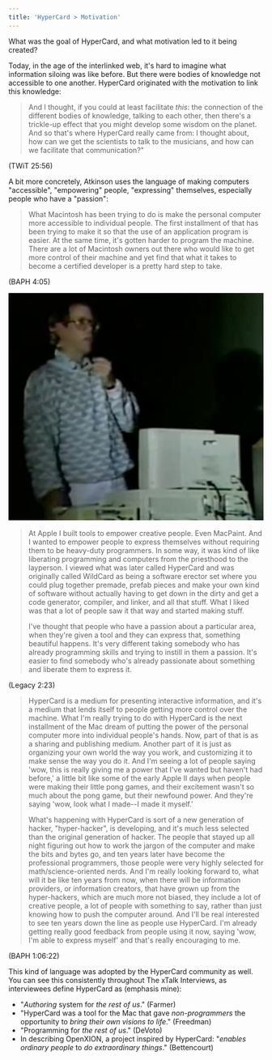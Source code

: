 ```yaml
---
title: 'HyperCard > Motivation'
---
```


What was the goal of HyperCard, and what motivation led to it being created?

Today, in the age of the interlinked web, it's hard to imagine what information siloing was like before. But there were bodies of knowledge not accessible to one another. HyperCard originated with the motivation to link this knowledge:

> And I thought, if you could at least facilitate *this*: the connection of the different bodies of knowledge, talking to each other, then there's a trickle-up effect that you might develop some wisdom on the planet. And so that's where HyperCard really came from: I thought about, how can we get the scientists to talk to the musicians, and how can we facilitate that communication?"

(TWiT 25:56)

A bit more concretely, Atkinson uses the language of making computers "accessible", "empowering" people, "expressing" themselves, especially people who have a "passion":

> What Macintosh has been trying to do is make the personal computer more accessible to individual people. The first installment of that has been trying to make it so that the use of an application program is easier. At the same time, it's gotten harder to program the machine. There are a lot of Macintosh owners out there who would like to get more control of their machine and yet find that what it takes to become a certified developer is a pretty hard step to take.

(BAPH 4:05)

![Photo of Bill Atkinson introducing HyperCard in 1987](../assets/images/hypercard/motivation/bill-atkinson-1987.jpg)

> At Apple I built tools to empower creative people. Even MacPaint. And I wanted to empower people to express themselves without requiring them to be heavy-duty programmers. In some way, it was kind of like liberating programming and computers from the priesthood to the layperson. I viewed what was later called HyperCard and was originally called WildCard as being a software erector set where you could plug together premade, prefab pieces and make your own kind of software without actually having to get down in the dirty and get a code generator, compiler, and linker, and all that stuff. What I liked was that a lot of people saw it that way and started making stuff.
>
> I've thought that people who have a passion about a particular area, when they're given a tool and they can express that, something beautiful happens. It's very different taking somebody who has already programming skills and trying to instill in them a passion. It's easier to find somebody who's already passionate about something and liberate them to express it.

(Legacy 2:23)

> HyperCard is a medium for presenting interactive information, and it's a medium that lends itself to people getting more control over the machine. What I'm really trying to do with HyperCard is the next installment of the Mac dream of putting the power of the personal computer more into individual people's hands. Now, part of that is as a sharing and publishing medium. Another part of it is just as organizing your own world the way you work, and customizing it to make sense the way you do it. And I'm seeing a lot of people saying 'wow, this is really giving me a power that I've wanted but haven't had before,' a little bit like some of the early Apple II days when people were making their little pong games, and their excitement wasn't so much about the pong game, but their newfound power. And they're saying 'wow, look what I made--I made it myself.'
>
> What's happening with HyperCard is sort of a new generation of hacker, "hyper-hacker", is developing, and it's much less selected than the original generation of hacker. The people that stayed up all night figuring out how to work the jargon of the computer and make the bits and bytes go, and ten years later have become the professional programmers, those people were very highly selected for math/science-oriented nerds. And I'm really looking forward to, what will it be like ten years from now, when there will be information providers, or information creators, that have grown up from the hyper-hackers, which are much more not biased, they include a lot of creative people, a lot of people with something to say, rather than just knowing how to push the computer around. And I'll be real interested to see ten years down the line as people use HyperCard. I'm already getting really good feedback from people using it now, saying 'wow, I'm able to express myself' and that's really encouraging to me.

(BAPH 1:06:22)

This kind of language was adopted by the HyperCard community as well. You can see this consistently throughout The xTalk Interviews, as interviewees define HyperCard as (emphasis mine):

- "*Authoring* system for *the rest of us*." (Farmer)
- "HyperCard was a tool for the Mac that gave *non-programmers* the opportunity to *bring their own visions to life*." (Freedman)
- "Programming for *the rest of us*." (DeVoto)
- In describing OpenXION, a project inspired by HyperCard: "*enables* *ordinary people* to *do extraordinary things*." (Bettencourt)
